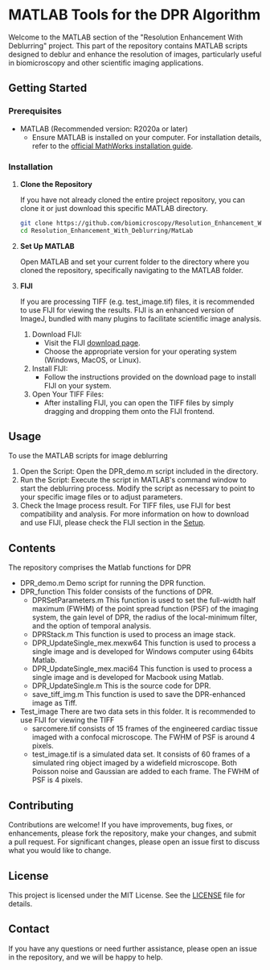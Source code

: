 # MATLAB Tools for the DPR Algorithm

Welcome to the MATLAB section of the "Resolution Enhancement With Deblurring" project. This part of the repository contains MATLAB scripts designed to deblur and enhance the resolution of images, particularly useful in biomicroscopy and other scientific imaging applications.

## Getting Started

### Prerequisites

- MATLAB (Recommended version: R2020a or later)
  - Ensure MATLAB is installed on your computer. For installation details, refer to the [official MathWorks installation guide](https://www.mathworks.com/help/install/).

### Installation

1. **Clone the Repository**
   
   If you have not already cloned the entire project repository, you can clone it or just download this specific MATLAB directory.
     ```bash
     git clone https://github.com/biomicroscopy/Resolution_Enhancement_With_Deblurring.git
     cd Resolution_Enhancement_With_Deblurring/MatLab
     ```
1. **Set Up MATLAB**
   
   Open MATLAB and set your current folder to the directory where you cloned the repository, specifically navigating to the MATLAB folder.
  
1. **FIJI**

   If you are processing TIFF (e.g. test_image.tif) files, it is recommended to use FIJI for viewing the results. FIJI is an enhanced version of ImageJ, bundled with many plugins to facilitate scientific image analysis.
    1. Download FIJI:
       - Visit the FIJI [download page](https://imagej.net/software/fiji/downloads).
       - Choose the appropriate version for your operating system (Windows, MacOS, or Linux).
    1. Install FIJI:
       - Follow the instructions provided on the download page to install FIJI on your system.
    1. Open Your TIFF Files:
       - After installing FIJI, you can open the TIFF files by simply dragging and dropping them onto the FIJI frontend.

## Usage
To use the MATLAB scripts for image deblurring
  1. Open the Script: Open the DPR_demo.m script included in the directory.
  1. Run the Script: Execute the script in MATLAB's command window to start the deblurring process. Modify the script as necessary to point to your specific image files or to adjust parameters.
  1. Check the Image process result. For TIFF files, use FIJI for best compatibility and analysis. For more information on how to download and use FIJI, please check the FIJI section in the [Setup](#setup).

## Contents
The repository comprises the Matlab functions for DPR
- DPR_demo.m
  Demo script for running the DPR function.
- DPR_function
  This folder consists of the functions of DPR.
  - DPRSetParameters.m
    This function is used to set the full-width half maximum (FWHM) of the point spread function (PSF) of the imaging system, the gain level of DPR, the radius of the local-minimum filter, and the option of temporal analysis.
  - DPRStack.m
    This function is used to process an image stack.
  - DPR_UpdateSingle_mex.mexw64
    This function is used to process a single image and is developed for Windows computer using 64bits Matlab.
  - DPR_UpdateSingle_mex.maci64
    This function is used to process a single image and is developed for Macbook using Matlab.
  - DPR_UpdateSingle.m
    This is the source code for DPR.
  - save_tiff_img.m
    This function is used to save the DPR-enhanced image as Tiff.
 - Test_image
   There are two data sets in this folder. It is recommended to use FIJI for viewing the TIFF 
   - sarcomere.tif consists of 15 frames of the engineered cardiac tissue imaged with a confocal microscope. The FWHM of PSF is around 4 pixels.
   - test_image.tif is a simulated data set. It consists of 60 frames of a simulated ring object imaged by a widefield microscope. Both Poisson noise and Gaussian are added to each frame. The FWHM of PSF is 4 pixels.

## Contributing
Contributions are welcome! If you have improvements, bug fixes, or enhancements, please fork the repository, make your changes, and submit a pull request. For significant changes, please open an issue first to discuss what you would like to change.

## License
This project is licensed under the MIT License. See the [LICENSE](https://github.com/biomicroscopy/Resolution_Enhancement_With_Deblurring/blob/main/LICENSE) file for details.

## Contact
If you have any questions or need further assistance, please open an issue in the repository, and we will be happy to help.
